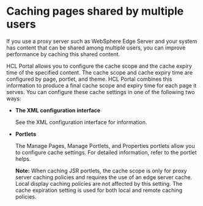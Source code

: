 # Caching pages shared by multiple users

If you use a proxy server such as WebSphere Edge Server and your system has content that can be shared among multiple users, you can improve performance by caching this shared content.

HCL Portal allows you to configure the cache scope and the cache expiry time of the specified content. The cache scope and cache expiry time are configured by page, portlet, and theme. HCL Portal combines this information to produce a final cache scope and expiry time for each page it serves. You can configure these cache settings in one of the following two ways:

-   **The XML configuration interface**

    See the XML configuration interface for information.

-   **Portlets**

    The Manage Pages, Manage Portlets, and Properties portlets allow you to configure cache settings. For detailed information, refer to the portlet helps.

    **Note:** When caching JSR portlets, the cache scope is only for proxy server caching policies and requires the use of an edge server cache. Local display caching policies are not affected by this setting. The cache expiration setting is used for both local and remote caching policies.



